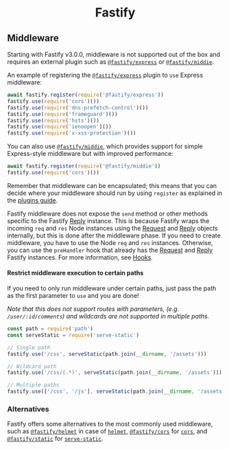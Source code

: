 <h1 align="center">Fastify</h1>

## Middleware

Starting with Fastify v3.0.0, middleware is not supported out of the box and
requires an external plugin such as
[`@fastify/express`](https://github.com/fastify/fastify-express) or
[`@fastify/middie`](https://github.com/fastify/middie).


An example of registering the
[`@fastify/express`](https://github.com/fastify/fastify-express) plugin to `use`
Express middleware:

```js
await fastify.register(require('@fastify/express'))
fastify.use(require('cors')())
fastify.use(require('dns-prefetch-control')())
fastify.use(require('frameguard')())
fastify.use(require('hsts')())
fastify.use(require('ienoopen')())
fastify.use(require('x-xss-protection')())
```

You can also use [`@fastify/middie`](https://github.com/fastify/middie), which provides
support for simple Express-style middleware but with improved performance:

```js
await fastify.register(require('@fastify/middie'))
fastify.use(require('cors')())
```

Remember that middleware can be encapsulated; this means that you can decide
where your middleware should run by using `register` as explained in the
[plugins guide](../Guides/Plugins-Guide.md).

Fastify middleware does not expose the `send` method or other methods specific to
the Fastify [Reply](./Reply.md#reply) instance. This is because Fastify wraps
the incoming `req` and `res` Node instances using the
[Request](./Request.md#request) and [Reply](./Reply.md#reply) objects
internally, but this is done after the middleware phase. If you need to create
middleware, you have to use the Node `req` and `res` instances. Otherwise, you
can use the `preHandler` hook that already has the
[Request](./Request.md#request) and [Reply](./Reply.md#reply) Fastify instances.
For more information, see [Hooks](./Hooks.md#hooks).

#### Restrict middleware execution to certain paths
<a id="restrict-usage"></a>

If you need to only run middleware under certain paths, just pass the path as
the first parameter to `use` and you are done!

*Note that this does not support routes with parameters, (e.g.
`/user/:id/comments`) and wildcards are not supported in multiple paths.*

```js
const path = require('path')
const serveStatic = require('serve-static')

// Single path
fastify.use('/css', serveStatic(path.join(__dirname, '/assets')))

// Wildcard path
fastify.use('/css/(.*)', serveStatic(path.join(__dirname, '/assets')))

// Multiple paths
fastify.use(['/css', '/js'], serveStatic(path.join(__dirname, '/assets')))
```

### Alternatives

Fastify offers some alternatives to the most commonly used middleware, such as
[`@fastify/helmet`](https://github.com/fastify/fastify-helmet) in case of
[`helmet`](https://github.com/helmetjs/helmet),
[`@fastify/cors`](https://github.com/fastify/fastify-cors) for
[`cors`](https://github.com/expressjs/cors), and
[`@fastify/static`](https://github.com/fastify/fastify-static) for
[`serve-static`](https://github.com/expressjs/serve-static).
